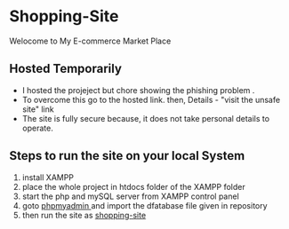 # Shopping-Site
Welocome to My E-commerce Market Place

## Hosted Temporarily
- I hosted the projeject but chore showing the phishing problem .
- To overcome this go to the hosted link. then, Details - "visit the unsafe site" link
- The site is fully secure because, it does not take personal details to operate.

## Steps to run the site on your local System
<ol type="1">
<li> install XAMPP </li>
<li> place the whole project in htdocs folder of the XAMPP folder</li>
<li> start the php and mySQL server from XAMPP control panel </li>
  <li> goto <a href="http://localhost/phpmyadmin"> phpmyadmin </a> and import the dfatabase file given in repository </li>
  <li> then run the site as <a href="http://localhost/shopping-site"> shopping-site </a> </li>
</ol>

